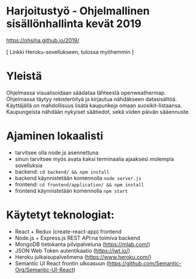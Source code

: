 # Harjoitustyö - Ohjelmallinen sisällönhallinta kevät 2019

https://ohsiha.github.io/2019/

[ Linkki Heroku-sovellukseen, tulossa myöhemmin ]

# Yleistä
Ohjelmassa visualisoidaan säädataa lähteestä openweathermap. Ohjelmassa täytyy rekisteröityä ja kirjautua nähdäkseen datasisältöä. Käyttäjällä on mahdollisuus lisätä kaupunkeja omaan suosikit-listaansa. Kaupungeista nähdään nykyiset säätiedot, sekä viiden päivän sääennuste.

# Ajaminen lokaalisti
- tarvitsee olla node.js asennettuna
- sinun tarvitsee myös avata kaksi terminaalia ajaaksesi molempia sovelluksia
- backend: ```cd backend/ && npm install```
- backend käynnistetään komennolla ```node server.js```
- frontend: ```cd frontend/application/ && npm install```
- frontend käynnistetään komennolla ```npm start```

# Käytetyt teknologiat:
- React + Redux (create-react-app) frontend
- Node.js + Express.js REST API:na toimiva backend
- MongoDB tietokanta pilvipalveluna (https://mlab.com/)
- JSON Web Token autentikaatio (https://jwt.io/)
- Heroku julkaisupalvelimena (https://www.heroku.com/)
- Semantic UI React frontin ulkoasuun (https://github.com/Semantic-Org/Semantic-UI-React)
